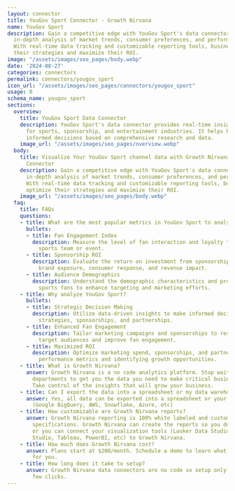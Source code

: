```yaml
---
layout: connector
title: YouGov Sport Connector - Growth Nirvana
name: YouGov Sport
description: Gain a competitive edge with YouGov Sport's data connector, offering
  in-depth analysis of market trends, consumer preferences, and performance metrics.
  With real-time data tracking and customizable reporting tools, businesses can optimize
  their strategies and maximize their ROI.
image: "/assets/images/seo_pages/body.webp"
date: '2024-08-27'
categories: connectors
permalink: connectors/yougov_sport
icon_url: "/assets/images/seo_pages/connectors/yougov_sport"
usage: 0
schema_name: yougov_sport
sections:
  overview:
    title: YouGov Sport Data Connector
    description: YouGov Sport's data connector provides real-time insights and analysis
      for sports, sponsorship, and entertainment industries. It helps businesses make
      informed decisions based on comprehensive research and data.
    image_url: "/assets/images/seo_pages/overview.webp"
  body:
    title: Visualize Your YouGov Sport channel data with Growth Nirvana's YouGov Sport
      Connector
    description: Gain a competitive edge with YouGov Sport's data connector, offering
      in-depth analysis of market trends, consumer preferences, and performance metrics.
      With real-time data tracking and customizable reporting tools, businesses can
      optimize their strategies and maximize their ROI.
    image_url: "/assets/images/seo_pages/body.webp"
  faq:
    title: FAQs
    questions:
    - title: What are the most popular metrics in YouGov Sport to analyze?
      bullets:
      - title: Fan Engagement Index
        description: Measure the level of fan interaction and loyalty towards a particular
          sports team or event.
      - title: Sponsorship ROI
        description: Evaluate the return on investment from sponsorships by analyzing
          brand exposure, consumer response, and revenue impact.
      - title: Audience Demographics
        description: Understand the demographic characteristics and preferences of
          sports fans to enhance targeting and marketing efforts.
    - title: Why analyze YouGov Sport?
      bullets:
      - title: Strategic Decision Making
        description: Utilize data-driven insights to make informed decisions on marketing
          strategies, sponsorships, and partnerships.
      - title: Enhanced Fan Engagement
        description: Tailor marketing campaigns and sponsorships to resonate with
          target audiences and improve fan engagement.
      - title: Maximized ROI
        description: Optimize marketing spend, sponsorships, and partnerships by analyzing
          performance metrics and identifying growth opportunities.
    - title: What is Growth Nirvana?
      answer: Growth Nirvana is a no code analytics platform. Stop waiting for other
        departments to get you the data you need to make critical business decisions.
        Take control of the insights that will grow your business.
    - title: Can I export the data into a spreadsheet or my data warehouse?
      answer: Yes, all data can be exported into a spreadsheet or your data warehouse
        (Google BigQuery, AWS, Snowflake, Azure, etc)
    - title: How customizable are Growth Nirvana reports?
      answer: Growth Nirvana reporting is 100% white labeled and customized to your
        specifications. Growth Nirvana can create the reports so you don’t have to
        or you can connect your visualization tools (Looker Data Studio/Google Data
        Studio, Tableau, PowerBI, etc) to Growth Nirvana.
    - title: How much does Growth Nirvana cost?
      answer: Plans start at $200/month. Schedule a demo to learn what plan is best
        for you.
    - title: How long does it take to setup?
      answer: Growth Nirvana data connectors are no code so setup only requires a
        few clicks.
---
```

